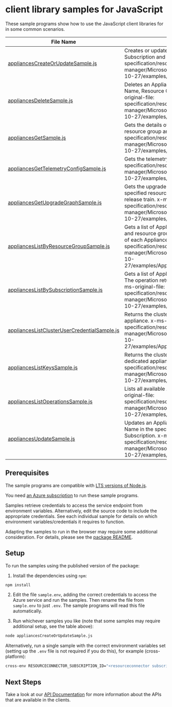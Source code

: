 # client library samples for JavaScript

These sample programs show how to use the JavaScript client libraries for in some common scenarios.

| **File Name**                                                                             | **Description**                                                                                                                                                                                                                                                                                |
| ----------------------------------------------------------------------------------------- | ---------------------------------------------------------------------------------------------------------------------------------------------------------------------------------------------------------------------------------------------------------------------------------------------- |
| [appliancesCreateOrUpdateSample.js][appliancescreateorupdatesample]                       | Creates or updates an Appliance in the specified Subscription and Resource Group. x-ms-original-file: specification/resourceconnector/resource-manager/Microsoft.ResourceConnector/stable/2022-10-27/examples/AppliancesCreate_Update.json                                                     |
| [appliancesDeleteSample.js][appliancesdeletesample]                                       | Deletes an Appliance with the specified Resource Name, Resource Group, and Subscription Id. x-ms-original-file: specification/resourceconnector/resource-manager/Microsoft.ResourceConnector/stable/2022-10-27/examples/AppliancesDelete.json                                                  |
| [appliancesGetSample.js][appliancesgetsample]                                             | Gets the details of an Appliance with a specified resource group and name. x-ms-original-file: specification/resourceconnector/resource-manager/Microsoft.ResourceConnector/stable/2022-10-27/examples/AppliancesGet.json                                                                      |
| [appliancesGetTelemetryConfigSample.js][appliancesgettelemetryconfigsample]               | Gets the telemetry config. x-ms-original-file: specification/resourceconnector/resource-manager/Microsoft.ResourceConnector/stable/2022-10-27/examples/TelemetryConfig.json                                                                                                                    |
| [appliancesGetUpgradeGraphSample.js][appliancesgetupgradegraphsample]                     | Gets the upgrade graph of an Appliance with a specified resource group and name and specific release train. x-ms-original-file: specification/resourceconnector/resource-manager/Microsoft.ResourceConnector/stable/2022-10-27/examples/UpgradeGraph.json                                      |
| [appliancesListByResourceGroupSample.js][applianceslistbyresourcegroupsample]             | Gets a list of Appliances in the specified subscription and resource group. The operation returns properties of each Appliance. x-ms-original-file: specification/resourceconnector/resource-manager/Microsoft.ResourceConnector/stable/2022-10-27/examples/AppliancesListByResourceGroup.json |
| [appliancesListBySubscriptionSample.js][applianceslistbysubscriptionsample]               | Gets a list of Appliances in the specified subscription. The operation returns properties of each Appliance x-ms-original-file: specification/resourceconnector/resource-manager/Microsoft.ResourceConnector/stable/2022-10-27/examples/AppliancesListBySubscription.json                      |
| [appliancesListClusterUserCredentialSample.js][applianceslistclusterusercredentialsample] | Returns the cluster user credentials for the dedicated appliance. x-ms-original-file: specification/resourceconnector/resource-manager/Microsoft.ResourceConnector/stable/2022-10-27/examples/AppliancesListClusterUserCredential.json                                                         |
| [appliancesListKeysSample.js][applianceslistkeyssample]                                   | Returns the cluster customer credentials for the dedicated appliance. x-ms-original-file: specification/resourceconnector/resource-manager/Microsoft.ResourceConnector/stable/2022-10-27/examples/AppliancesListKeys.json                                                                      |
| [appliancesListOperationsSample.js][applianceslistoperationssample]                       | Lists all available Appliances operations. x-ms-original-file: specification/resourceconnector/resource-manager/Microsoft.ResourceConnector/stable/2022-10-27/examples/AppliancesListOperations.json                                                                                           |
| [appliancesUpdateSample.js][appliancesupdatesample]                                       | Updates an Appliance with the specified Resource Name in the specified Resource Group and Subscription. x-ms-original-file: specification/resourceconnector/resource-manager/Microsoft.ResourceConnector/stable/2022-10-27/examples/AppliancesPatch.json                                       |

## Prerequisites

The sample programs are compatible with [LTS versions of Node.js](https://github.com/nodejs/release#release-schedule).

You need [an Azure subscription][freesub] to run these sample programs.

Samples retrieve credentials to access the service endpoint from environment variables. Alternatively, edit the source code to include the appropriate credentials. See each individual sample for details on which environment variables/credentials it requires to function.

Adapting the samples to run in the browser may require some additional consideration. For details, please see the [package README][package].

## Setup

To run the samples using the published version of the package:

1. Install the dependencies using `npm`:

```bash
npm install
```

2. Edit the file `sample.env`, adding the correct credentials to access the Azure service and run the samples. Then rename the file from `sample.env` to just `.env`. The sample programs will read this file automatically.

3. Run whichever samples you like (note that some samples may require additional setup, see the table above):

```bash
node appliancesCreateOrUpdateSample.js
```

Alternatively, run a single sample with the correct environment variables set (setting up the `.env` file is not required if you do this), for example (cross-platform):

```bash
cross-env RESOURCECONNECTOR_SUBSCRIPTION_ID="<resourceconnector subscription id>" RESOURCECONNECTOR_RESOURCE_GROUP="<resourceconnector resource group>" node appliancesCreateOrUpdateSample.js
```

## Next Steps

Take a look at our [API Documentation][apiref] for more information about the APIs that are available in the clients.

[appliancescreateorupdatesample]: https://github.com/Azure/azure-sdk-for-js/blob/main/sdk/resourceconnector/arm-resourceconnector/samples/v1/javascript/appliancesCreateOrUpdateSample.js
[appliancesdeletesample]: https://github.com/Azure/azure-sdk-for-js/blob/main/sdk/resourceconnector/arm-resourceconnector/samples/v1/javascript/appliancesDeleteSample.js
[appliancesgetsample]: https://github.com/Azure/azure-sdk-for-js/blob/main/sdk/resourceconnector/arm-resourceconnector/samples/v1/javascript/appliancesGetSample.js
[appliancesgettelemetryconfigsample]: https://github.com/Azure/azure-sdk-for-js/blob/main/sdk/resourceconnector/arm-resourceconnector/samples/v1/javascript/appliancesGetTelemetryConfigSample.js
[appliancesgetupgradegraphsample]: https://github.com/Azure/azure-sdk-for-js/blob/main/sdk/resourceconnector/arm-resourceconnector/samples/v1/javascript/appliancesGetUpgradeGraphSample.js
[applianceslistbyresourcegroupsample]: https://github.com/Azure/azure-sdk-for-js/blob/main/sdk/resourceconnector/arm-resourceconnector/samples/v1/javascript/appliancesListByResourceGroupSample.js
[applianceslistbysubscriptionsample]: https://github.com/Azure/azure-sdk-for-js/blob/main/sdk/resourceconnector/arm-resourceconnector/samples/v1/javascript/appliancesListBySubscriptionSample.js
[applianceslistclusterusercredentialsample]: https://github.com/Azure/azure-sdk-for-js/blob/main/sdk/resourceconnector/arm-resourceconnector/samples/v1/javascript/appliancesListClusterUserCredentialSample.js
[applianceslistkeyssample]: https://github.com/Azure/azure-sdk-for-js/blob/main/sdk/resourceconnector/arm-resourceconnector/samples/v1/javascript/appliancesListKeysSample.js
[applianceslistoperationssample]: https://github.com/Azure/azure-sdk-for-js/blob/main/sdk/resourceconnector/arm-resourceconnector/samples/v1/javascript/appliancesListOperationsSample.js
[appliancesupdatesample]: https://github.com/Azure/azure-sdk-for-js/blob/main/sdk/resourceconnector/arm-resourceconnector/samples/v1/javascript/appliancesUpdateSample.js
[apiref]: https://learn.microsoft.com/javascript/api/@azure/arm-resourceconnector?view=azure-node-preview
[freesub]: https://azure.microsoft.com/free/
[package]: https://github.com/Azure/azure-sdk-for-js/tree/main/sdk/resourceconnector/arm-resourceconnector/README.md

